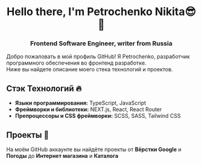 <h1 align="center">Hello there, I'm Petrochenko Nikita😎👋

<h3 align="center">Frontend Software Engineer, writer from Russia</h3>

Добро пожаловать в мой профиль GitHub! Я Petrochenko, разработчик программного обеспечения во фронтенд разработке. <br>
Ниже вы найдете описание моего стека технологий и проектов.

## Стэк Технологий 🔥

- **Языки программирования:** TypeScript, JavaScript
- **Фреймворки и библиотеки:** NEXT.js, React, React Router
- **Препроцессоры и CSS фреймворки:** SCSS, SASS, Tailwind CSS

## Проекты 🚀

На моём GitHub аккаунте вы найдёте проекты от **Вёрстки Google** и **Погоды** до **Интернет магазина** и **Каталога**
